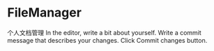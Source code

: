 # FileManager
个人文档管理
In the editor, write a bit about yourself.
Write a commit message that describes your changes.
Click Commit changes button.
